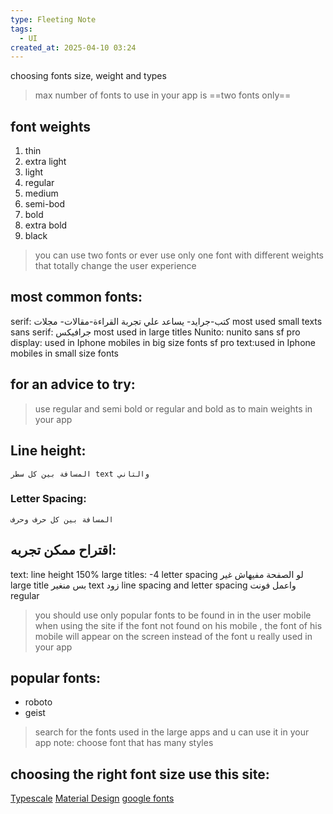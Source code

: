 ```yaml
---
type: Fleeting Note
tags:
  - UI
created_at: 2025-04-10 03:24
---
```

choosing fonts size, weight and types
> max number of fonts to use in your app is ==two fonts only==

## font weights
1. thin
2. extra light
3. light
4. regular 
5. medium
6. semi-bod
7. bold
8. extra bold
9. black
> you can use two fonts or ever use only one font with different weights that totally change the user experience

## most common fonts:
serif: كتب-جرايد- يساعد علي تجربة القراءة-مقالات- مجلات most used small texts
sans serif: جرافيكس most used in large titles
Nunito:
nunito sans
sf pro display: used in Iphone mobiles in big size fonts
sf pro text:used in Iphone mobiles in small size fonts

## for an advice to try:
> 	use regular and semi bold or regular and bold as to main weights in your app


## Line height: 
	المسافة بين كل سطر text والتاني
### Letter Spacing:
	المسافة بين كل حرف وحرف

## اقتراح ممكن تجربه:
 text: line height 150%
 large titles: -4 letter spacing
 لو الصفحة مفيهاش غير large title بس منغير text زود line spacing and letter spacing واعمل فونت regular
> you should use only popular fonts to be found in in the user mobile when using the site if the font not found on his mobile , the font of his mobile will appear on the screen instead of the font u really used in your app

## popular fonts:
- roboto
- geist
>search for the fonts used in the large apps  and u can use it in your app
>note: choose font that has many styles

## choosing the right font size use this site:
[Typescale](https://typescale.com/)
[Material Design](https://m2.material.io/design/typography/the-type-system.html#type-scale)
[google fonts](https://fonts.google.com)